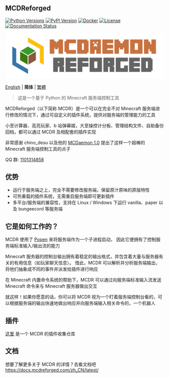 MCDReforged
--------

[![Python Versions](https://img.shields.io/pypi/pyversions/mcdreforged.svg)](https://pypi.org/project/mcdreforged)
[![PyPI Version](https://img.shields.io/pypi/v/mcdreforged.svg)](https://pypi.org/project/mcdreforged)
[![Docker](https://img.shields.io/docker/v/mcdreforged/mcdreforged/latest?label=docker)](https://hub.docker.com/r/mcdreforged/mcdreforged)
[![License](https://img.shields.io/github/license/MCDReforged/MCDReforged.svg)](https://github.com/MCDReforged/MCDReforged/blob/master/LICENSE)
[![Documentation Status](https://readthedocs.org/projects/mcdreforged/badge/)](https://docs.mcdreforged.com/)

![MCDR-banner](https://raw.githubusercontent.com/MCDReforged/MCDReforged/master/logo/images/logo_long.png)

[English](https://github.com/MCDReforged/MCDReforged/blob/master/README.md) | **简体** | [繁體](https://github.com/MCDReforged/MCDReforged/blob/master/README_zh.md)

> 这是一个基于 Python 的 Minecraft 服务端控制工具

MCDReforged（以下简称 MCDR）是一个可以在完全不对 Minecraft 服务端进行修改的情况下，通过可自定义的插件系统，提供对服务端的管理能力的工具

小至计算器、高亮玩家、b 站弹幕姬，大至操控计分板、管理结构文件、自助备份回档，都可以通过 MCDR 及相配套的插件实现

非常感谢 chino_desu 以及他的 [MCDaemon 1.0](https://github.com/kafuuchino-desu/MCDaemon) 提出了这样一个超棒的 Minecraft 服务端控制工具的点子

QQ 群: [1101314858](https://jq.qq.com/?k=5gUuw9A)

## 优势

- 运行于服务端之上，完全不需要修改服务端，保留原汁原味的原版特性
- 可热重载的插件系统，无需重启服务端即可更新插件
- 多平台/服务端的兼容性，支持在 Linux / Windows 下运行 vanilla、paper 以及 bungeecord 等服务端

## 它是如何工作的？

MCDR 使用了 [Popen](https://docs.python.org/zh-cn/3/library/subprocess.html#subprocess.Popen) 来将服务端作为一个子进程启动，
因此它便拥有了控制服务端标准输入/输出流的能力

Minecraft 服务器的控制台输出拥有着稳定的输出格式，并包含着大量与服务器有关的有用信息（如玩家聊天信息）。
借此，MCDR 可以解析并分析服务端输出，将他们抽象成不同的事件并派发给插件进行响应

在 Minecraft 内置命令系统的帮助下，MCDR 可以通过向服务端标准输入流发送 Minecraft 命令来与 Minecraft 服务器做出交互

就这样！如果你愿意的话，你可以将 MCDR 视为一个盯着服务端控制台看的，可以根据服务端的输出快速地做出响应并向服务端输入相关命令的，一个机器人

## 插件

[这里](https://github.com/MCDReforged/PluginCatalogue) 是一个 MCDR 的插件收集仓库

## 文档

想要了解更多关于 MCDR 的详情？去看文档吧 https://docs.mcdreforged.com/zh_CN/latest/
